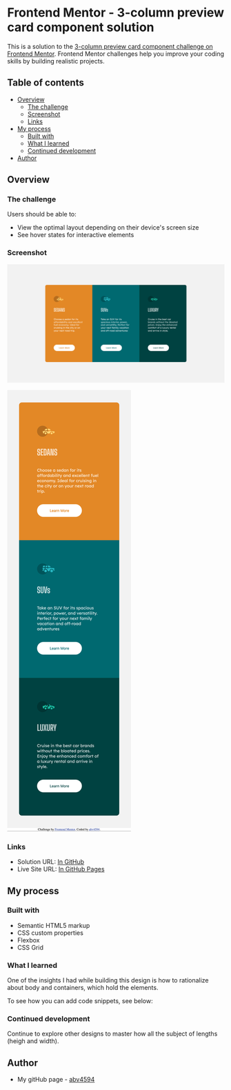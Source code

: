 # Frontend Mentor - 3-column preview card component solution

This is a solution to the [3-column preview card component challenge on Frontend Mentor](https://www.frontendmentor.io/challenges/3column-preview-card-component-pH92eAR2-). Frontend Mentor challenges help you improve your coding skills by building realistic projects. 

## Table of contents

- [Overview](#overview)
  - [The challenge](#the-challenge)
  - [Screenshot](#screenshot)
  - [Links](#links)
- [My process](#my-process)
  - [Built with](#built-with)
  - [What I learned](#what-i-learned)
  - [Continued development](#continued-development)
- [Author](#author)

## Overview

### The challenge

Users should be able to:

- View the optimal layout depending on their device's screen size
- See hover states for interactive elements

### Screenshot

![Desktop Version](./images/screenshot-solution.png)

![Mobile Version](./images/screenshot-solution-mobile.png)

### Links

- Solution URL: [In GitHub](https://github.com/abv4594/frontend-speedrun/tree/main/docs/3-column-preview-card-component)
- Live Site URL: [In GitHub Pages](https://abv4594.github.io/frontend-speedrun/3-column-preview-card-component/index.html)

## My process

### Built with

- Semantic HTML5 markup
- CSS custom properties
- Flexbox
- CSS Grid

### What I learned

One of the insights I had while building this design is how to rationalize about body and containers, which hold the elements.

To see how you can add code snippets, see below:

### Continued development

Continue to explore other designs to master how all the subject of lengths (heigh and width).

## Author

- My gitHub page - [abv4594](https://github.com/abv4594)

